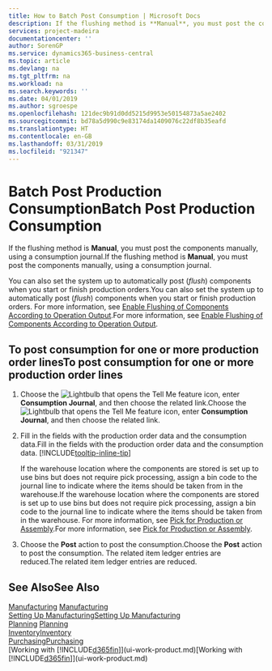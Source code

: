 ```yaml
---
title: How to Batch Post Consumption | Microsoft Docs
description: If the flushing method is **Manual**, you must post the components manually, using a consumption journal.
services: project-madeira
documentationcenter: ''
author: SorenGP
ms.service: dynamics365-business-central
ms.topic: article
ms.devlang: na
ms.tgt_pltfrm: na
ms.workload: na
ms.search.keywords: ''
ms.date: 04/01/2019
ms.author: sgroespe
ms.openlocfilehash: 121dec9b91d0dd5215d9953e50154873a5ae2402
ms.sourcegitcommit: bd78a5d990c9e83174da1409076c22df8b35eafd
ms.translationtype: HT
ms.contentlocale: en-GB
ms.lasthandoff: 03/31/2019
ms.locfileid: "921347"
---
```

# <a name="batch-post-production-consumption"></a><span data-ttu-id="96a9b-103">Batch Post Production Consumption</span><span class="sxs-lookup"><span data-stu-id="96a9b-103">Batch Post Production Consumption</span></span>
<span data-ttu-id="96a9b-104">If the flushing method is **Manual**, you must post the components manually, using a consumption journal.</span><span class="sxs-lookup"><span data-stu-id="96a9b-104">If the flushing method is **Manual**, you must post the components manually, using a consumption journal.</span></span>

<span data-ttu-id="96a9b-105">You can also set the system up to automatically post (*flush*) components when you start or finish production orders.</span><span class="sxs-lookup"><span data-stu-id="96a9b-105">You can also set the system up to automatically post (*flush*) components when you start or finish production orders.</span></span> <span data-ttu-id="96a9b-106">For more information, see [Enable Flushing of Components According to Operation Output](production-how-to-flush-components-according-to-operation-output.md).</span><span class="sxs-lookup"><span data-stu-id="96a9b-106">For more information, see [Enable Flushing of Components According to Operation Output](production-how-to-flush-components-according-to-operation-output.md).</span></span>

## <a name="to-post-consumption-for-one-or-more-production-order-lines"></a><span data-ttu-id="96a9b-107">To post consumption for one or more production order lines</span><span class="sxs-lookup"><span data-stu-id="96a9b-107">To post consumption for one or more production order lines</span></span>  
1.  <span data-ttu-id="96a9b-108">Choose the ![Lightbulb that opens the Tell Me feature](media/ui-search/search_small.png "Tell me what you want to do") icon, enter **Consumption Journal**, and then choose the related link.</span><span class="sxs-lookup"><span data-stu-id="96a9b-108">Choose the ![Lightbulb that opens the Tell Me feature](media/ui-search/search_small.png "Tell me what you want to do") icon, enter **Consumption Journal**, and then choose the related link.</span></span>  
2.  <span data-ttu-id="96a9b-109">Fill in the fields with the production order data and the consumption data.</span><span class="sxs-lookup"><span data-stu-id="96a9b-109">Fill in the fields with the production order data and the consumption data.</span></span> [!INCLUDE[tooltip-inline-tip](includes/tooltip-inline-tip_md.md)]  

    <span data-ttu-id="96a9b-110">If the warehouse location where the components are stored is set up to use bins but does not require pick processing, assign a bin code to the journal line to indicate where the items should be taken from in the warehouse.</span><span class="sxs-lookup"><span data-stu-id="96a9b-110">If the warehouse location where the components are stored is set up to use bins but does not require pick processing, assign a bin code to the journal line to indicate where the items should be taken from in the warehouse.</span></span> <span data-ttu-id="96a9b-111">For more information, see [Pick for Production or Assembly](warehouse-how-to-pick-for-production.md).</span><span class="sxs-lookup"><span data-stu-id="96a9b-111">For more information, see [Pick for Production or Assembly](warehouse-how-to-pick-for-production.md).</span></span>  
3.  <span data-ttu-id="96a9b-112">Choose the **Post** action to post the consumption.</span><span class="sxs-lookup"><span data-stu-id="96a9b-112">Choose the **Post** action to post the consumption.</span></span> <span data-ttu-id="96a9b-113">The related item ledger entries are reduced.</span><span class="sxs-lookup"><span data-stu-id="96a9b-113">The related item ledger entries are reduced.</span></span>

## <a name="see-also"></a><span data-ttu-id="96a9b-114">See Also</span><span class="sxs-lookup"><span data-stu-id="96a9b-114">See Also</span></span>  
<span data-ttu-id="96a9b-115">[Manufacturing](production-manage-manufacturing.md)  </span><span class="sxs-lookup"><span data-stu-id="96a9b-115">[Manufacturing](production-manage-manufacturing.md)  </span></span>  
[<span data-ttu-id="96a9b-116">Setting Up Manufacturing</span><span class="sxs-lookup"><span data-stu-id="96a9b-116">Setting Up Manufacturing</span></span>](production-configure-production-processes.md)  
<span data-ttu-id="96a9b-117">[Planning](production-planning.md)    </span><span class="sxs-lookup"><span data-stu-id="96a9b-117">[Planning](production-planning.md)    </span></span>  
[<span data-ttu-id="96a9b-118">Inventory</span><span class="sxs-lookup"><span data-stu-id="96a9b-118">Inventory</span></span>](inventory-manage-inventory.md)  
[<span data-ttu-id="96a9b-119">Purchasing</span><span class="sxs-lookup"><span data-stu-id="96a9b-119">Purchasing</span></span>](purchasing-manage-purchasing.md)  
<span data-ttu-id="96a9b-120">[Working with [!INCLUDE[d365fin](includes/d365fin_md.md)]](ui-work-product.md)</span><span class="sxs-lookup"><span data-stu-id="96a9b-120">[Working with [!INCLUDE[d365fin](includes/d365fin_md.md)]](ui-work-product.md)</span></span>
